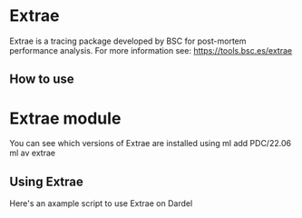 
# Extrae
Extrae is a tracing package developed by BSC for post-mortem performance analysis.
For more information see: https://tools.bsc.es/extrae


## How to use


# Extrae module
You can see which versions of Extrae are installed using
ml add PDC/22.06
ml av extrae

## Using Extrae
Here's an axample script to use Extrae on Dardel

